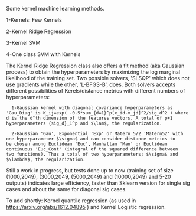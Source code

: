 Some kernel machine learning methods.

  1-Kernels: Few Kernels
  
  2-Kernel Ridge Regression
  
  3-Kernel SVM
  
  4-One class SVM with Kernels

The Kernel Ridge Regression class also offers a fit method (aka Gaussian process) to obtain the hyperparameters
by maximizing the log marginal likelihood of the training set. Two possible solvers, 'SLSQP' which does 
not use gradients while the other, 'L-BFGS-B', does. Both solvers accepts different possibilities of Kerels/distance metrics with different numbers of hyperparameters: 

      1-Gaussian kernel with diagonal covariance hyperparameters as 'Gau_Diag' is K_ij=exp( -0.5*sum_{d=1}^p[x_id-x_jd]^2/sig_d^2 ) where         d is the d^th dimension of the features vectors. A total of p+1 hyperparameters {sig_d}_1^p and $\lam$, the regularization.
      
      2-Gaussian 'Gau', Exponential 'Exp' or Matern 5/2 'Matern52' with one hyperparameter $\sigma$ and can consider distance metrics to           be chosen among Euclidean 'Euc', Manhattan 'Man' or Euclidean continuous 'Euc_Cont' (integral of the squared difference between           two functions). Thus a total of two hyperparameters; $\sigma$ and $\lambda$, the regularization.
      
Still a work in progress, but tests done up to now (training set of size (1000,2049), (3000,2049, (5000,2049) and (10000,2049) and 5-20 outputs) indicates large efficiency, faster than Sklearn version for single sig cases and about the same for diagonal sig cases.


To add shortly: Kernel quantile regression (as used in https://arxiv.org/abs/1612.04895 ) and Kernel Logistic regression.
